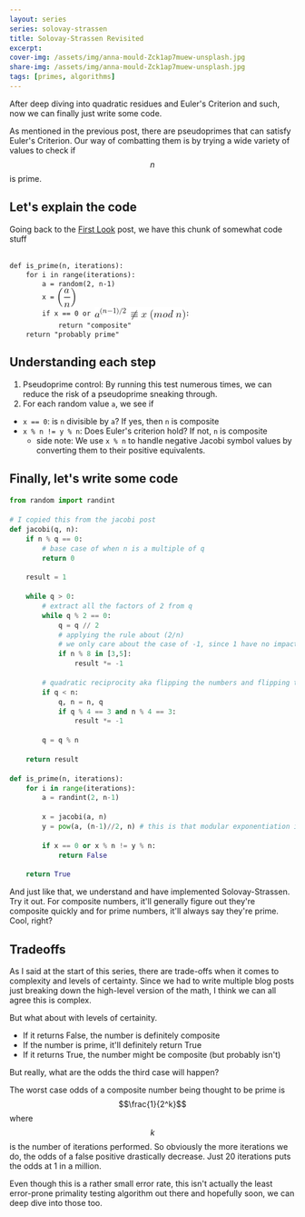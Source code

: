 ```yaml
---
layout: series
series: solovay-strassen
title: Solovay-Strassen Revisited
excerpt:
cover-img: /assets/img/anna-mould-Zck1ap7muew-unsplash.jpg
share-img: /assets/img/anna-mould-Zck1ap7muew-unsplash.jpg
tags: [primes, algorithms]
---
```


After deep diving into quadratic residues and Euler's Criterion and such, now we can finally just write some code.

As mentioned in the previous post, there are pseudoprimes that can satisfy Euler's Criterion. Our way of combatting them is by trying a wide variety of values to check if $$n$$ is prime.

## Let's explain the code

Going back to the [First Look](https://www.tealamore.com/solovay-strassen-first-look/) post, we have this chunk of somewhat code stuff

<pre><code>
def is_prime(n, iterations):
    for i in range(iterations):
        a = random(2, n-1)
        x = <img src="/assets/img/solovay-strassen-first-look/jacobi.png" alt="Jacobi Symbol of a/n" style="display: inline-block; vertical-align: middle;">
        if x == 0 or <img src="/assets/img/solovay-strassen-first-look/check.png" alt="a raised to n minus 1 over 2 is not congruent to x modulo n" style="display: inline-block; vertical-align: middle;">:
            return "composite"
    return "probably prime"
</code></pre>

## Understanding each step

1. Pseudoprime control: By running this test numerous times, we can reduce the risk of a pseudoprime sneaking through.
2. For each random value `a`, we see if

- `x == 0`: is `n` divisible by `a`? If yes, then `n` is composite
- `x % n != y % n`: Does Euler's criterion hold? If not, `n` is composite
  - side note: We use `x % n` to handle negative Jacobi symbol values by converting them to their positive equivalents.

## Finally, let's write some code

```python
from random import randint

# I copied this from the jacobi post
def jacobi(q, n):
    if n % q == 0:
        # base case of when n is a multiple of q
        return 0

    result = 1

    while q > 0:
        # extract all the factors of 2 from q
        while q % 2 == 0:
            q = q // 2
            # applying the rule about (2/n)
            # we only care about the case of -1, since 1 have no impact on the result
            if n % 8 in [3,5]:
                result *= -1

        # quadratic reciprocity aka flipping the numbers and flipping the sign if needed
        if q < n:
            q, n = n, q
            if q % 4 == 3 and n % 4 == 3:
                result *= -1

        q = q % n

    return result

def is_prime(n, iterations):
    for i in range(iterations):
        a = randint(2, n-1)

        x = jacobi(a, n)
        y = pow(a, (n-1)//2, n) # this is that modular exponentiation i mentioned

        if x == 0 or x % n != y % n:
            return False

    return True
```

And just like that, we understand and have implemented Solovay-Strassen. Try it out. For composite numbers, it'll generally figure out they're composite quickly and for prime numbers, it'll always say they're prime. Cool, right?

## Tradeoffs

As I said at the start of this series, there are trade-offs when it comes to complexity and levels of certainty. Since we had to write multiple blog posts just breaking down the high-level version of the math, I think we can all agree this is complex.

But what about with levels of certainity.

- If it returns False, the number is definitely composite
- If the number is prime, it'll definitely return True
- If it returns True, the number might be composite (but probably isn't)

But really, what are the odds the third case will happen?

The worst case odds of a composite number being thought to be prime is $$\frac{1}{2^k}$$ where $$k$$ is the number of iterations performed. So obviously the more iterations we do, the odds of a false positive drastically decrease. Just 20 iterations puts the odds at 1 in a million.

Even though this is a rather small error rate, this isn't actually the least error-prone primality testing algorithm out there and hopefully soon, we can deep dive into those too.
